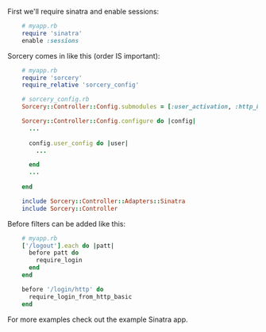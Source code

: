 First we'll require sinatra and enable sessions:
```ruby
    # myapp.rb
    require 'sinatra'
    enable :sessions
```

Sorcery comes in like this (order IS important):
```ruby
    # myapp.rb
    require 'sorcery'
    require_relative 'sorcery_config'

    # sorcery_config.rb
    Sorcery::Controller::Config.submodules = [:user_activation, :http_basic_auth, :remember_me, :reset_password, :session_timeout, :brute_force_protection, :activity_logging, :oauth]

    Sorcery::Controller::Config.configure do |config|
      ...
      
      config.user_config do |user|
        ...

      end
      ...
 
    end

    include Sorcery::Controller::Adapters::Sinatra
    include Sorcery::Controller
```

Before filters can be added like this:
```ruby
    # myapp.rb
    ['/logout'].each do |patt|
      before patt do
        require_login
      end
    end

    before '/login/http' do
      require_login_from_http_basic
    end
```

For more examples check out the example Sinatra app.